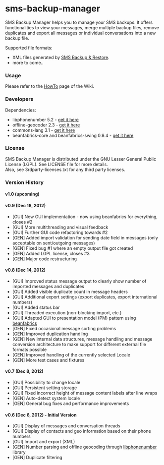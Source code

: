 sms-backup-manager
==================

SMS Backup Manager helps you to manage your SMS backups. It offers functionalities to view your messages, merge multiple backup files, remove duplicates and export all messages or individual conversations into a new backup file.

Supported file formats:
- XML files generated by [SMS Backup &amp; Restore][sms-backup-restore].
- more to come..

### Usage
Please refer to the [HowTo][wiki-howto] page of the Wiki.

### Developers
Dependencies:
- libphonenumber 5.2 - [get it here][libphonenumber]
- offline-geocoder 2.3 - [get it here][libphonenumber]
- commons-lang 3.1 - [get it here][commons-lang]
- beanfabrics-core and beanfabrics-swing 0.9.4 - [get it here][beanfabrics]

### License
SMS Backup Manager is distributed under the GNU Lesser General Public License (LGPL). See LICENSE file for more details.  
Also, see 3rdparty-licenses.txt for any third party licenses.

### Version History

#### v1.0 (upcoming)

#### v0.9 (Dec 18, 2012)
- [GUI] New GUI implementation - now using beanfabrics for everything, closes #2
- [GUI] More multithreading and visual feedback
- [GUI] Further GUI code refactoring towards #2
- [GEN] Added import validation for sending date field in messages (only acceptable on sent/outgoing messages)
- [GEN] Fixed bug #1 where an empty output file got created
- [GEN] Added LGPL license, closes #3
- [GEN] Major code restructuring

#### v0.8 (Dec 14, 2012)
- [GUI] Improved status message output to clearly show number of imported messages and duplicates
- [GUI] Added visible duplicate count in message headers
- [GUI] Additional export settings (export duplicates, export international numbers)
- [GUI] Added status bar
- [GUI] Threaded execution (non-blocking import, etc.)
- [GUI] Adapted GUI to presentation model (PM) pattern using [beanfabrics][beanfabrics]
- [GEN] Fixed occasional message sorting problems
- [GEN] Improved duplication handling
- [GEN] New internal data structures, message handling and message conversion architecture to make support for different external file formats possible
- [GEN] Improved handling of the currently selected Locale
- [GEN] More test cases and fixtures

#### v0.7 (Dec 8, 2012)
- [GUI] Possibility to change locale
- [GUI] Persistent setting storage
- [GUI] Fixed incorrect height of message content labels after line wraps
- [GEN] Auto-detect system locale
- [GEN] General bug fixes and performance improvements

#### v0.6 (Dec 6, 2012) - Initial Version
- [GUI] Display of messages and conversation threads
- [GUI] Display of contacts and geo information based on their phone numbers
- [GUI] Import and export (XML)
- [GEN] Number parsing and offline geocoding through [libphonenumber][libphonenumber] library
- [GEN] Duplicate filtering

[sms-backup-restore]: http://android.riteshsahu.com/apps/sms-backup-restore
[wiki-howto]: https://github.com/fkleon/sms-backup-manager/wiki/HowTo
[libphonenumber]: http://code.google.com/p/libphonenumber
[commons-lang]: http://commons.apache.org/lang
[beanfabrics]: http://code.google.com/p/beanfabrics
